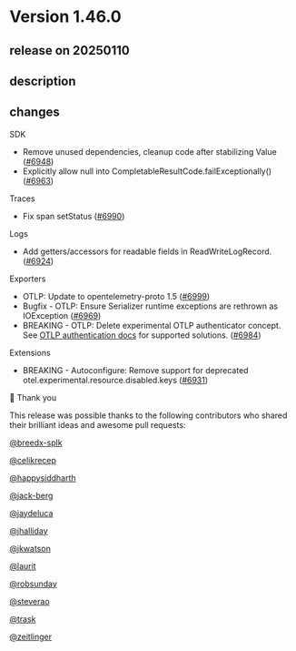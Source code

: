 # Version 1.46.0

## release on 20250110
## description
## changes
SDK

* Remove unused dependencies, cleanup code after stabilizing Value (<a href="https://github.com/open-telemetry/opentelemetry-java/pull/6948" data-hovercard-type="pull_request" data-hovercard-url="/open-telemetry/opentelemetry-java/pull/6948/hovercard">#6948</a>)
* Explicitly allow null into CompletableResultCode.failExceptionally() (<a href="https://github.com/open-telemetry/opentelemetry-java/pull/6963" data-hovercard-type="pull_request" data-hovercard-url="/open-telemetry/opentelemetry-java/pull/6963/hovercard">#6963</a>)

Traces

* Fix span setStatus (<a href="https://github.com/open-telemetry/opentelemetry-java/pull/6990" data-hovercard-type="pull_request" data-hovercard-url="/open-telemetry/opentelemetry-java/pull/6990/hovercard">#6990</a>)

Logs

* Add getters/accessors for readable fields in ReadWriteLogRecord. (<a href="https://github.com/open-telemetry/opentelemetry-java/pull/6924" data-hovercard-type="pull_request" data-hovercard-url="/open-telemetry/opentelemetry-java/pull/6924/hovercard">#6924</a>)

Exporters

* OTLP: Update to opentelemetry-proto 1.5 (<a href="https://github.com/open-telemetry/opentelemetry-java/pull/6999" data-hovercard-type="pull_request" data-hovercard-url="/open-telemetry/opentelemetry-java/pull/6999/hovercard">#6999</a>)
* Bugfix - OTLP: Ensure Serializer runtime exceptions are rethrown as IOException (<a href="https://github.com/open-telemetry/opentelemetry-java/pull/6969" data-hovercard-type="pull_request" data-hovercard-url="/open-telemetry/opentelemetry-java/pull/6969/hovercard">#6969</a>)
* BREAKING - OTLP: Delete experimental OTLP authenticator concept. See <a href="https://opentelemetry.io/docs/languages/java/sdk/#authentication" rel="nofollow">OTLP authentication docs</a> for supported solutions. (<a href="https://github.com/open-telemetry/opentelemetry-java/pull/6984" data-hovercard-type="pull_request" data-hovercard-url="/open-telemetry/opentelemetry-java/pull/6984/hovercard">#6984</a>)

Extensions

* BREAKING - Autoconfigure: Remove support for deprecated otel.experimental.resource.disabled.keys (<a href="https://github.com/open-telemetry/opentelemetry-java/pull/6931" data-hovercard-type="pull_request" data-hovercard-url="/open-telemetry/opentelemetry-java/pull/6931/hovercard">#6931</a>)

🙇 Thank you

This release was possible thanks to the following contributors who shared their brilliant ideas and awesome pull requests:

<a class="user-mention notranslate" data-hovercard-type="user" data-hovercard-url="/users/breedx-splk/hovercard" data-octo-click="hovercard-link-click" data-octo-dimensions="link_type:self" href="https://github.com/breedx-splk">@breedx-splk</a>  

<a class="user-mention notranslate" data-hovercard-type="user" data-hovercard-url="/users/celikrecep/hovercard" data-octo-click="hovercard-link-click" data-octo-dimensions="link_type:self" href="https://github.com/celikrecep">@celikrecep</a>  

<a class="user-mention notranslate" data-hovercard-type="user" data-hovercard-url="/users/happysiddharth/hovercard" data-octo-click="hovercard-link-click" data-octo-dimensions="link_type:self" href="https://github.com/happysiddharth">@happysiddharth</a>  

<a class="user-mention notranslate" data-hovercard-type="user" data-hovercard-url="/users/jack-berg/hovercard" data-octo-click="hovercard-link-click" data-octo-dimensions="link_type:self" href="https://github.com/jack-berg">@jack-berg</a>  

<a class="user-mention notranslate" data-hovercard-type="user" data-hovercard-url="/users/jaydeluca/hovercard" data-octo-click="hovercard-link-click" data-octo-dimensions="link_type:self" href="https://github.com/jaydeluca">@jaydeluca</a>  

<a class="user-mention notranslate" data-hovercard-type="user" data-hovercard-url="/users/jhalliday/hovercard" data-octo-click="hovercard-link-click" data-octo-dimensions="link_type:self" href="https://github.com/jhalliday">@jhalliday</a>  

<a class="user-mention notranslate" data-hovercard-type="user" data-hovercard-url="/users/jkwatson/hovercard" data-octo-click="hovercard-link-click" data-octo-dimensions="link_type:self" href="https://github.com/jkwatson">@jkwatson</a>  

<a class="user-mention notranslate" data-hovercard-type="user" data-hovercard-url="/users/laurit/hovercard" data-octo-click="hovercard-link-click" data-octo-dimensions="link_type:self" href="https://github.com/laurit">@laurit</a>  

<a class="user-mention notranslate" data-hovercard-type="user" data-hovercard-url="/users/robsunday/hovercard" data-octo-click="hovercard-link-click" data-octo-dimensions="link_type:self" href="https://github.com/robsunday">@robsunday</a>  

<a class="user-mention notranslate" data-hovercard-type="user" data-hovercard-url="/users/steverao/hovercard" data-octo-click="hovercard-link-click" data-octo-dimensions="link_type:self" href="https://github.com/steverao">@steverao</a>  

<a class="user-mention notranslate" data-hovercard-type="user" data-hovercard-url="/users/trask/hovercard" data-octo-click="hovercard-link-click" data-octo-dimensions="link_type:self" href="https://github.com/trask">@trask</a>  

<a class="user-mention notranslate" data-hovercard-type="user" data-hovercard-url="/users/zeitlinger/hovercard" data-octo-click="hovercard-link-click" data-octo-dimensions="link_type:self" href="https://github.com/zeitlinger">@zeitlinger</a>

